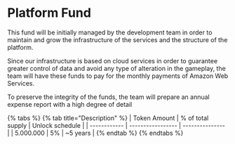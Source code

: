 # Platform Fund

This fund will be initially managed by the development team in order to maintain and grow the infrastructure of the services and the structure of the platform.

Since our infrastructure is based on cloud services in order to guarantee greater control of data and avoid any type of alteration in the gameplay, the team will have these funds to pay for the monthly payments of Amazon Web Services.

To preserve the integrity of the funds, the team will prepare an annual expense report with a high degree of detail

{% tabs %}
{% tab title="Description" %}
| Token Amount | % of total supply | Unlock schedule |
| ------------ | ----------------- | --------------- |
| 5.000.000    | 5%                |  \~5 years      |
{% endtab %}
{% endtabs %}

